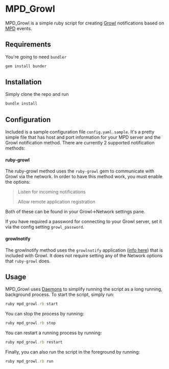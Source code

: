 # MPD_Growl

MPD_Growl is a simple ruby script for creating [Growl](http://growl.info/) notifications based on [MPD](http://sourceforge.net/projects/musicpd/) events.

## Requirements
You're going to need `bundler`

``` ruby
gem install bunder
```

## Installation
Simply clone the repo and run

``` ruby
bundle install
```

## Configuration
Included is a sample configuration file `config.yaml.sample`. It's a pretty simple file that has host and port information for your MPD server and the Growl notification method. There are currently 2 supported notification methods:

#### ruby-growl
The ruby-growl method uses the `ruby-growl` gem to communicate with Growl via the network. In order to have this method work, you must enable the options:

> Listen for incoming notifications
> 
> Allow remote application registration

Both of these can be found in your Growl->Network settings pane.

If you have required a password for connecting to your Growl server, set it via the config setting `growl_password`.

#### growlnotify
The growlnotify method uses the `growlnotify` application ([info here](http://growl.info/extras.php)) that is included with Growl. It does not require setting any of the Network options that `ruby-growl` does.

## Usage
MPD_Growl uses [Daemons](http://daemons.rubyforge.org/) to simplify running the script as a long running, background process. To start the script, simply run:

``` ruby
ruby mpd_growl.rb start
```

You can stop the process by running:

``` ruby
ruby mpd_growl.rb stop
```

You can restart a running process by running:

``` ruby
ruby mpd_growl.rb restart
```

Finally, you can also run the script in the foreground by running:

``` ruby
ruby mpd_growl.rb run
```
